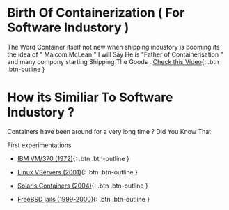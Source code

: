 # Birth Of Containerization ( For Software Industory )


The Word Container itself not new when shipping industory is booming its the idea of " Malcom McLean " I will Say He is "Father of Containerisation " and many compony starting Shipping The Goods . [Check this Video](https://www.youtube.com/watch?v=Gn7IoT_WSRA&t=89s){: .btn .btn-outline }


# How its Similiar To Software Industory ?

Containers have been around for a very long time ? Did You Know That 

First experimentations

   -  [IBM VM/370 (1972)](https://en.wikipedia.org/wiki/VM_%28operating_system%29){: .btn .btn-outline }

   -  [Linux VServers (2001)](https://web.archive.org/web/20160411192058/http://www.solucorp.qc.ca/changes.hc?projet=vserver){: .btn .btn-outline }

  -  [Solaris Containers (2004)](https://en.wikipedia.org/wiki/Solaris_Containers){: .btn .btn-outline }

   -  [FreeBSD jails (1999-2000)](https://www.freebsd.org/cgi/man.cgi?query=jail&sektion=8&manpath=FreeBSD+4.0-RELEASE){: .btn .btn-outline }

